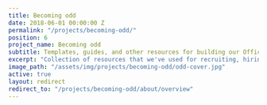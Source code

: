 ```yaml
---
title: Becoming odd
date: 2018-06-01 00:00:00 Z
permalink: "/projects/becoming-odd/"
position: 6
project_name: Becoming odd
subtitle: Templates, guides, and other resources for building our Office of Design & Delivery"
excerpt: "Collection of resources that we've used for recruiting, hiring, project management, and program management."
image_path: "/assets/img/projects/becoming-odd/odd-cover.jpg"
active: true
layout: redirect
redirect_to: "/projects/becoming-odd/about/overview"
---
```

